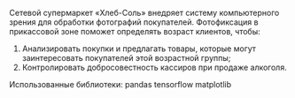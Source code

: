 Сетевой супермаркет «Хлеб-Соль» внедряет систему компьютерного зрения для обработки фотографий покупателей. Фотофиксация в прикассовой зоне поможет определять возраст клиентов, чтобы:

1. Анализировать покупки и предлагать товары, которые могут заинтересовать покупателей этой возрастной группы;
2. Контролировать добросовестность кассиров при продаже алкоголя.

Использованные библиотеки:
pandas
tensorflow
matplotlib
